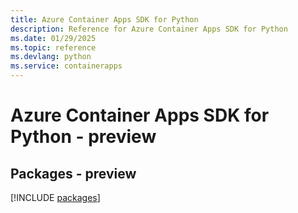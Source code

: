 ```yaml
---
title: Azure Container Apps SDK for Python
description: Reference for Azure Container Apps SDK for Python
ms.date: 01/29/2025
ms.topic: reference
ms.devlang: python
ms.service: containerapps
---
```

# Azure Container Apps SDK for Python - preview
## Packages - preview
[!INCLUDE [packages](container-apps-index.md)]